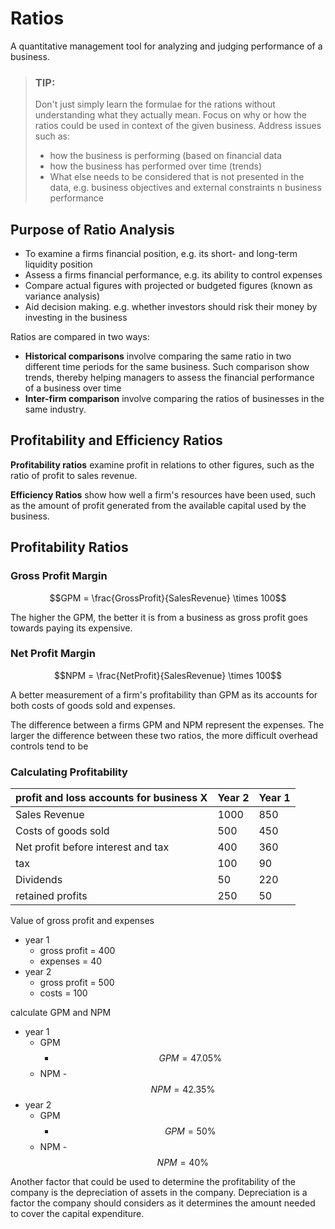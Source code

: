 # Ratios

A quantitative management tool for analyzing and judging performance of a business. 

> ### TIP:
> 
> Don't just simply learn the formulae for the rations without understanding what they actually mean. Focus on why or how the ratios could be used in context of the given business. Address issues such as:
>  - how the business is performing (based on financial data
>  - how the business has performed over time (trends)
>  - What else needs to be considered that is not presented in the data, e.g. business objectives and external constraints n business performance


## Purpose of Ratio Analysis
- To examine a firms financial position, e.g. its short- and long-term liquidity position
- Assess a firms financial performance, e.g. its ability to control expenses
- Compare actual figures with projected or budgeted figures (known as variance analysis)
- Aid decision making. e.g. whether investors should risk their money by investing in the business

Ratios are compared in two ways:
 - **Historical comparisons** involve comparing the same ratio in two different time periods for the same business. Such comparison show trends, thereby helping managers to assess the financial performance of a business over time
 - **Inter-firm comparison** involve comparing the ratios of businesses in the same industry. 

## Profitability and Efficiency Ratios

**Profitability ratios** examine profit in relations to other figures, such as the ratio of profit to sales revenue.

**Efficiency Ratios** show how well a firm's resources have been used, such as the amount of profit generated from the available capital used by the business.


## Profitability Ratios

### Gross Profit Margin

$$GPM = \frac{GrossProfit}{SalesRevenue} \times 100$$

The higher the GPM, the better it is from a business as gross profit goes towards paying its expensive.


### Net Profit Margin

$$NPM = \frac{NetProfit}{SalesRevenue} \times 100$$

A better measurement of a firm's profitability than GPM as its accounts for both costs of goods sold and expenses.

The difference between a firms GPM and NPM represent the expenses. The larger the difference between these two ratios, the more difficult overhead controls tend to be


### Calculating Profitability

| profit and loss accounts for business X | Year 2 | Year 1 | 
| --------------------------------------- | ------ | ------ |
| Sales Revenue                           | 1000   | 850    |
| Costs of goods sold                     | 500    | 450    |
| Net profit before interest and tax      | 400    | 360    |
| tax                                     | 100    | 90     |
| Dividends                               | 50     | 220    |
| retained profits                        | 250    | 50     |



Value of gross profit and expenses
 - year 1
	 - gross profit = 400
	 - expenses = 40
 - year 2
	 - gross profit = 500
	 - costs = 100

calculate GPM and NPM
 - year 1
	 - GPM
		 - $$GPM = 47.05\%$$
	 - NPM
			 - $$NPM = 42.35\%$$
 - year 2
	 - GPM
		 - $$GPM =50\%$$
	 - NPM
			 - $$NPM = 40\%$$


Another factor that could be used to determine the profitability of the company is the depreciation of assets in the company. Depreciation is a factor the company should considers as it determines the amount needed to cover the capital expenditure.

